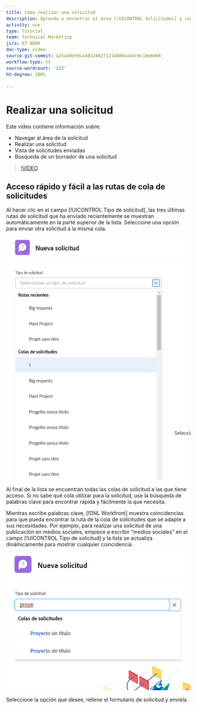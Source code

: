 ```yaml
---
title: Cómo realizar una solicitud
description: Aprenda a encontrar el área [!UICONTROL Solicitudes] y realice una solicitud. A continuación, aprenda a ver las solicitudes enviadas y en borrador.
activity: use
type: Tutorial
team: Technical Marketing
jira: KT-8806
doc-type: video
source-git-commit: a25a49e59ca483246271214886ea4dc9c10e8d66
workflow-type: ht
source-wordcount: '222'
ht-degree: 100%

---
```


# Realizar una solicitud

Este vídeo contiene información sobre:

* Navegar al área de la solicitud
* Realizar una solicitud
* Vista de solicitudes enviadas
* Búsqueda de un borrador de una solicitud

>[!VIDEO](https://video.tv.adobe.com/v/336092/?quality=12&learn=on)

## Acceso rápido y fácil a las rutas de cola de solicitudes

Al hacer clic en el campo [!UICONTROL Tipo de solicitud], las tres últimas rutas de solicitud que ha enviado recientemente se muestran automáticamente en la parte superior de la lista. Seleccione una opción para enviar otra solicitud a la misma cola.

![Menú Texto de solicitud que muestra la lista de rutas de solicitud recientes](assets/collaborator-fundamentals-1.png)

Al final de la lista se encuentran todas las colas de solicitud a las que tiene acceso. Si no sabe qué cola utilizar para la solicitud, use la búsqueda de palabras clave para encontrar rápida y fácilmente la que necesita.

Mientras escribe palabras clave, [!DNL Workfront] muestra coincidencias para que pueda encontrar la ruta de la cola de solicitudes que se adapte a sus necesidades. Por ejemplo, para realizar una solicitud de una publicación en medios sociales, empiece a escribir “medios sociales” en el campo [!UICONTROL Tipo de solicitud] y la lista se actualiza dinámicamente para mostrar cualquier coincidencia.

![Menú Texto de solicitud con una palabra escrita en el campo para mostrar las rutas de solicitud recientes](assets/collaborator-fundamentals-2.png)

Seleccione la opción que desee, rellene el formulario de solicitud y envíela.

<!---
Learn more
Requests area overview
Create and submit Workfront requests
Guides
Make a work request
--->
